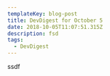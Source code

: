 ```yaml
---
templateKey: blog-post
title: DevDigest for October 5
date: 2018-10-05T11:07:51.315Z
description: fsd
tags:
  - DevDigest
---
```

ssdf
